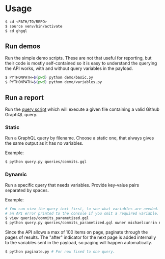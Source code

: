 
# Usage

```bash
$ cd <PATH/TO/REPO>
$ source venv/bin/activate
$ cd ghgql
```


## Run demos

Run the simple demo scripts. These are not that useful for reporting, but their code is mostly self-contained so it is easy to understand the querying the API works, with and without query variables in the payload.

```bash
$ PYTHONPATH=$(pwd) python demo/basic.py
$ PYTHONPATH=$(pwd) python demo/variables.py
```


## Run a report

Run the [query script](ghql/query.py) which will execute a given file containing a valid Github GraphQL query.

### Static

Run a GraphQL query by filename. Choose a static one, that always gives the same output as it has no variables.

Example:

```bash
$ python query.py queries/commits.gql
```

### Dynamic

Run a specific query that needs variables. Provide key-value pairs separated by spaces.

Example:

```bash
# You can view the query text first, to see what variables are needed. As you will get
# an API error printed to the console if you omit a required variable.
$ view queries/commits_parametized.gql
$ python query.py queries/commits_parametized.gql owner michaelcurrin name aggre-git
```

Since the API allows a max of 100 items on page, paginate through the pages of results. The "after" indicator for the next page is added internally to the variables sent in the payload, so paging will happen automatically.

```bash
$ python paginate.py # For now fixed to one query.
```
